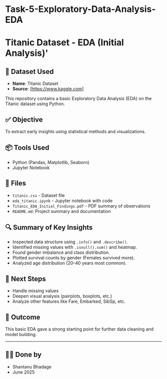 # Task-5-Exploratory-Data-Analysis-EDA
# Titanic Dataset - EDA (Initial Analysis)'

## 📄 Dataset Used
- **Name**: Titanic Dataset  
- **Source**: [https://www.kaggle.com]
  
This repository contains a basic Exploratory Data Analysis (EDA) on the Titanic dataset using Python.

## ✅ Objective
To extract early insights using statistical methods and visualizations.

## 📦 Tools Used
- Python (Pandas, Matplotlib, Seaborn)
- Jupyter Notebook

## 📁 Files
- `titanic.csv` - Dataset file
- `eda_titanic.ipynb` - Jupyter notebook with code
- `Titanic_EDA_Initial_Findings.pdf` - PDF summary of observations
- `README.md`: Project summary and documentation

## 🔍 Summary of Key Insights
- Inspected data structure using `.info()` and `.describe()`.
- Identified missing values with `.isnull().sum()` and heatmap.
- Found gender imbalance and class distribution.
- Plotted survival counts by gender (Females survived more).
- Analyzed age distribution (20–40 years most common).

## 📌 Next Steps
- Handle missing values
- Deepen visual analysis (pairplots, boxplots, etc.)
- Analyze other features like Fare, Embarked, SibSp, etc.

## 🏁 Outcome
This basic EDA gave a strong starting point for further data cleaning and model building.

---

## 🙋‍♂️ Done by
- Shantanu Bhadage  
- June 2025  
